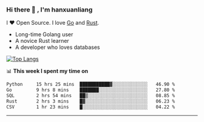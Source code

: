 ### Hi there 👋 , I'm hanxuanliang

<!--
**hanxuanliang/hanxuanliang** is a ✨ _special_ ✨ repository because its `README.md` (this file) appears on your GitHub profile.

Here are some ideas to get you started:

- 🔭 I’m currently working on ...
- 🌱 I’m currently learning ...
- 👯 I’m looking to collaborate on ...
- 🤔 I’m looking for help with ...
- 💬 Ask me about ...
- 📫 How to reach me: ...
- 😄 Pronouns: ...
- ⚡ Fun fact: ...
-->
I ❤ Open Source. I love [Go](https://golang.org) and [Rust](https://www.rust-lang.org/zh-CN/).

* Long-time Golang user
* A novice Rust learner
* A developer who loves databases

[![Top Langs](https://github-readme-stats.vercel.app/api?username=hanxuanliang&show_icons=true&count_private=true&line_height=40)](https://github.com/anuraghazra/github-readme-stats)

📊 **This week I spent my time on**
<!--START_SECTION:waka-->

```txt
Python     15 hrs 25 mins  ███████████▓░░░░░░░░░░░░░   46.90 %
Go         9 hrs 8 mins    ███████░░░░░░░░░░░░░░░░░░   27.80 %
SQL        2 hrs 54 mins   ██▒░░░░░░░░░░░░░░░░░░░░░░   08.85 %
Rust       2 hrs 3 mins    █▓░░░░░░░░░░░░░░░░░░░░░░░   06.23 %
CSV        1 hr 23 mins    █░░░░░░░░░░░░░░░░░░░░░░░░   04.22 %
```

<!--END_SECTION:waka-->

***
